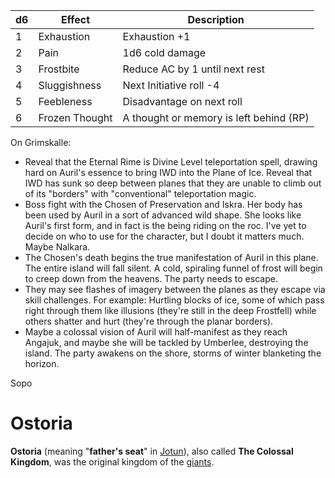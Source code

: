 | d6  | Effect         | Description                             |
| --- | -------------- | --------------------------------------- |
| 1   | Exhaustion     | Exhaustion +1                           |
| 2   | Pain           | 1d6 cold damage                         |
| 3   | Frostbite      | Reduce AC by 1 until next rest          |
| 4   | Sluggishness   | Next Initiative roll -4                 |
| 5   | Feebleness     | Disadvantage on next roll               |
| 6   | Frozen Thought | A thought or memory is left behind (RP) | 


On Grimskalle:

- Reveal that the Eternal Rime is Divine Level teleportation spell, drawing hard on Auril's essence to bring IWD into the Plane of Ice. Reveal that IWD has sunk so deep between planes that they are unable to climb out of its "borders" with "conventional" teleportation magic.
- Boss fight with the Chosen of Preservation and Iskra. Her body has been used by Auril in a sort of advanced wild shape. She looks like Auril's first form, and in fact is the being riding on the roc. I've yet to decide on who to use for the character, but I doubt it matters much. Maybe Nalkara.
- The Chosen's death begins the true manifestation of Auril in this plane. The entire island will fall silent. A cold, spiraling funnel of frost will begin to creep down from the heavens. The party needs to escape.
- They may see flashes of imagery between the planes as they escape via skill challenges. For example: Hurtling blocks of ice, some of which pass right through them like illusions (they're still in the deep Frostfell) while others shatter and hurt (they're through the planar borders).
- Maybe a colossal vision of Auril will half-manifest as they reach Angajuk, and maybe she will be tackled by Umberlee, destroying the island. The party awakens on the shore, storms of winter blanketing the horizon.


Sopo



# Ostoria

**Ostoria** (meaning "**father's seat**" in [Jotun](https://forgottenrealms.fandom.com/wiki/Giant_language "Giant language")), also called **The Colossal Kingdom**, was the original kingdom of the [giants](https://forgottenrealms.fandom.com/wiki/Giant "Giant").
